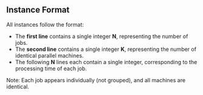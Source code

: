 ## Instance Format

All instances follow the format:

- The **first line** contains a single integer **N**, representing the number of jobs.  
- The **second line** contains a single integer **K**, representing the number of identical parallel machines.  
- The following **N** lines each contain a single integer, corresponding to the processing time of each job.

Note: Each job appears individually (not grouped), and all machines are identical.
